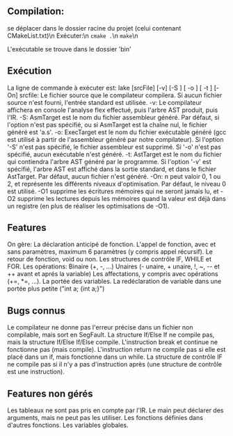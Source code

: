 ## Compilation:
se déplacer dans le dossier racine du projet (celui contenant CMakeList.txt)\n
Exécuter:\n
    `cmake .`\n
    `make`\n
    
L'exécutable <lake> se trouve dans le dossier 'bin'

## Exécution
La ligne de commande à exécuter est:
lake [srcFile] [-v] [-S <AsmTarget>] [ -o <ExecTarget>] [ -t <AstTarget>] [-On] 
    srcfile:
        Le fichier source que le compilateur compilera. Si aucun fichier source n'est fourni, l'entrée standard est utilisée.
    -v:
        Le compilateur affichera en console l'analyse flex effectué, puis l'arbre AST produit, puis l'IR.
    -S:
        AsmTarget est le nom du fichier assembleur généré. Par défaut, si l'option n'est pas spécifié, ou si AsmTarget est la chaîne nul, le fichier généré est 'a.s'.
    -o:
        ExecTarget est le nom du fichier exécutable généré (gcc est utilisé à partir de l'assembleur généré par notre compilateur). Si l'option '-S' n'est pas spécifié, le fichier assembleur est supprimé. Si '-o' n'est pas spécifié, aucun exécutable n'est généré.
    -t:
        AstTarget est le nom du fichier qui contiendra l'arbre AST généré par le programme. Si l'option '-v' est spécifié, l'arbre AST est affiché dans la sortie standard, et dans le fichier AstTarget. Par défaut, aucun fichier n'est généré.
    -On:
        n peut valoir 0, 1 ou 2, et représente les différents niveaux d'optimisation. Par défaut, le niveau 0 est utilisé. -O1 supprime les écritures mémoires qui ne seront jamais lu, et -O2 supprime les lectures depuis les mémoires quand la valeur est déjà dans un registre (en plus de réaliser les optimisations de -O1).
    
## Features
On gère:
    La déclaration anticipé de fonction.
    L'appel de fonction, avec et sans paramètres, maximum 6 paramètres (y compris appel récursif).
    Le retour de fonction, void ou non.
    Les structures de contrôle IF, WHILE et FOR.
    Les opérations:
        Binaire (+, -, ...)
        Unaires (- unaire, + unaire, !, ~, -- et ++ avant et aprés la variable)
    Les affectations, y compris avec opérations (+=, *=, ...).
    La portée des variables.
    La redéclaration de variable dans une portée plus petite ("int a; {int a;}")
    

    
## Bugs connus
Le compilateur ne donne pas l'erreur précise dans un fichier non compilable, mais sort en SegFault.
La structure If/Else If ne compile pas, mais la structure If/Else If/Else compile.
L'instruction break et continue ne fonctionne pas (mais compile).
L'instruction return ne compile pas si elle est placé dans un if, mais fonctionne dans un while.
La structure de contrôle IF ne compile pas si il n'y a pas d'instruction après (une structure de contrôle est une instruction).

## Features non gérés
Les tableaux ne sont pas pris en compte par l'IR.
Le main peut déclarer des arguments, mais ne peut pas les utiliser.
Les fonctions définies dans d'autres fonctions.
Les variables globales.





